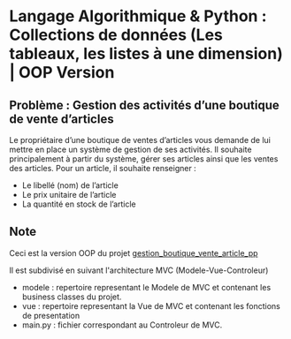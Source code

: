 # Langage Algorithmique & Python : Collections de données (Les tableaux, les listes à une dimension) | OOP Version

## Problème : Gestion des activités d’une boutique de vente d’articles

Le propriétaire d’une boutique de ventes d’articles vous demande de lui mettre en place un système de gestion de ses activités.
Il souhaite principalement à partir du système, gérer ses articles ainsi que les ventes des articles.
Pour un article, il souhaite renseigner :

- Le libellé (nom) de l’article
- Le prix unitaire de l’article
- La quantité en stock de l’article

## Note

Ceci est la version OOP du projet [gestion_boutique_vente_article_pp](https://github.com/Devstyno/gestion_boutique_vente_article_pp)

Il est subdivisé en suivant l'architecture MVC (Modele-Vue-Controleur)

- modele : repertoire representant le Modele de MVC et contenant les business classes du projet.
- vue : repertoire representant la Vue de MVC et contenant les fonctions de presentation
- main.py : fichier correspondant au Controleur de MVC.

